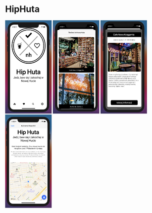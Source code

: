 # HipHuta

<img src="HipHuta.1.png" width="150" height="300" >

<img src="HipHuta.2.png" width="150" height="300" >

<img src="HipHuta.3.png" width="150" height="300" >

<img src="HipHuta.4.png" width="150" height="300" >
